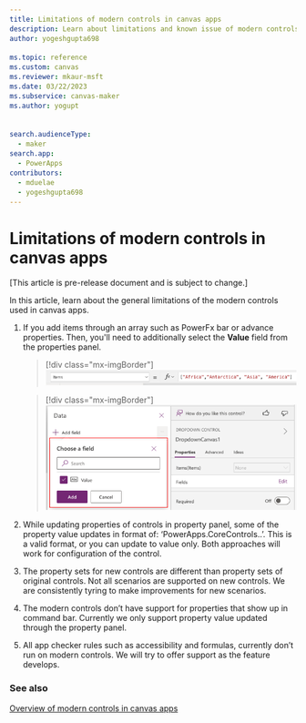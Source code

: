 ```yaml
---
title: Limitations of modern controls in canvas apps
description: Learn about limitations and known issue of modern controls in canvas apps.
author: yogeshgupta698

ms.topic: reference
ms.custom: canvas
ms.reviewer: mkaur-msft
ms.date: 03/22/2023
ms.subservice: canvas-maker
ms.author: yogupt


search.audienceType:
  - maker
search.app:
  - PowerApps
contributors:
  - mduelae
  - yogeshgupta698
---
```


# Limitations of modern controls in canvas apps
[This article is pre-release document and is subject to change.]

In this article, learn about the general limitations of the modern controls used in canvas apps. 

1. If you add items through an array such as PowerFx bar or advance properties. Then, you'll need to additionally select the **Value** field from the properties panel.

   > [!div class="mx-imgBorder"]
   > ![List in items](media/array-list.png)

   > [!div class="mx-imgBorder"]
   > ![Enable value field](media/select-value-field.png)

2. While updating properties of controls in property panel, some of the property value updates in format of:
  ‘PowerApps.CoreControls.<Control name>.<Property name>’.<Value>
  This is a valid format, or you can update to value only. Both approaches will work for configuration of the control.
  
3. The property sets for new controls are different than property sets of original controls. Not all scenarios are supported on new controls. We are consistently tyring to make improvements for new scenarios.
  
4. The modern controls don’t have support for properties that show up in command bar. Currently we only support property value updated through the property panel.
  
5. All app checker rules such as accessibility and formulas, currently don’t run on modern controls. We will try to offer support as the feature develops.



### See also

[Overview of modern controls in canvas apps](overview-modern-controls.md)


